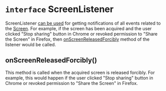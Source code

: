 # `interface` ScreenListener

ScreenListener [can be used](Screen.md#setlistenerlistener) for getting notifications of all events related to the
[Screen](Screen.md). For example, if the screen has been acquired and the user clicked "Stop sharing" button in Chrome
or revoked permission to "Share the Screen" in Firefox, then [onScreenReleasedForcibly](#onscreenreleasedforcibly)
method of the listener would be called.

## onScreenReleasedForcibly()

This method is called when the acquired screen is released forcibly. For example, this would happen if the user clicked
"Stop sharing" button in Chrome or revoked permission to "Share the Screen" in Firefox.
